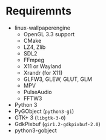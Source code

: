 # Requiremnts
- linux-wallpaperengine 
    - OpenGL 3.3 support
    - CMake
    - LZ4, Zlib
    - SDL2
    - FFmpeg
    - X11 or Wayland
    - Xrandr (for X11)
    - GLFW3, GLEW, GLUT, GLM
    - MPV
    - PulseAudio
    - FFTW3
- Python 3
- PyGObject (`python3-gi`)
- GTK+ 3 (`libgtk-3-0`)
- GdkPixbuf (`gir1.2-gdkpixbuf-2.0`)
- python3-gobject